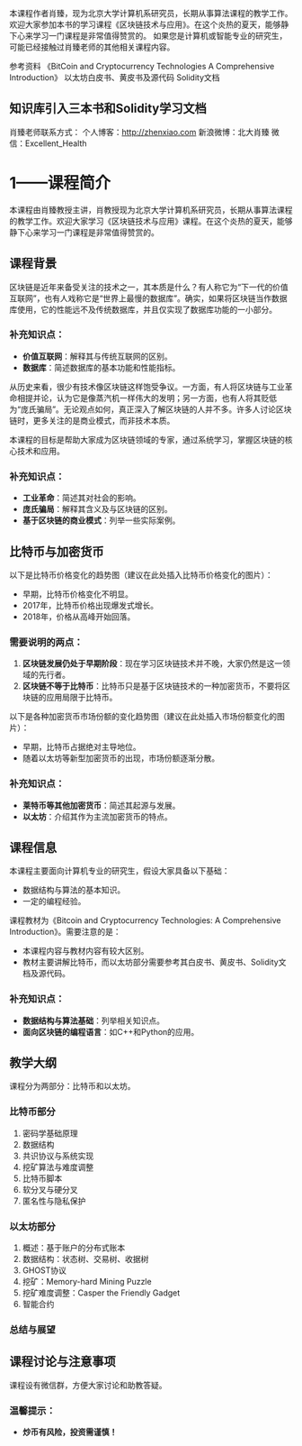本课程作者肖臻，现为北京大学计算机系研究员，长期从事算法课程的教学工作。
欢迎大家参加本书的学习课程《区块链技术与应用》。在这个炎热的夏天，能够静下心来学习一门课程是非常值得赞赏的。
如果您是计算机或智能专业的研究生，可能已经接触过肖臻老师的其他相关课程内容。

参考资料
《BitCoin and Cryptocurrency Technologies A Comprehensive Introduction》
以太坊白皮书、黄皮书及源代码
Solidity文档
## 知识库引入三本书和Solidity学习文档

肖臻老师联系方式：
    个人博客：http://zhenxiao.com
    新浪微博：北大肖臻
    微信：Excellent_Health

# 1——课程简介

本课程由肖臻教授主讲，肖教授现为北京大学计算机系研究员，长期从事算法课程的教学工作。欢迎大家学习《区块链技术与应用》课程。在这个炎热的夏天，能够静下心来学习一门课程是非常值得赞赏的。

## 课程背景

区块链是近年来备受关注的技术之一，其本质是什么？有人称它为“下一代的价值互联网”，也有人戏称它是“世界上最慢的数据库”。确实，如果将区块链当作数据库使用，它的性能远不及传统数据库，并且仅实现了数据库功能的一小部分。

### 补充知识点：
- **价值互联网**：解释其与传统互联网的区别。
- **数据库**：简述数据库的基本功能和性能指标。

从历史来看，很少有技术像区块链这样饱受争议。一方面，有人将区块链与工业革命相提并论，认为它是像蒸汽机一样伟大的发明；另一方面，也有人将其贬低为“庞氏骗局”。无论观点如何，真正深入了解区块链的人并不多。许多人讨论区块链时，更多关注的是商业模式，而非技术本质。

本课程的目标是帮助大家成为区块链领域的专家，通过系统学习，掌握区块链的核心技术和应用。

### 补充知识点：
- **工业革命**：简述其对社会的影响。
- **庞氏骗局**：解释其含义及与区块链的区别。
- **基于区块链的商业模式**：列举一些实际案例。

## 比特币与加密货币

以下是比特币价格变化的趋势图（建议在此处插入比特币价格变化的图片）：

- 早期，比特币价格变化不明显。
- 2017年，比特币价格出现爆发式增长。
- 2018年，价格从高峰开始回落。

### 需要说明的两点：
1. **区块链发展仍处于早期阶段**：现在学习区块链技术并不晚，大家仍然是这一领域的先行者。
2. **区块链不等于比特币**：比特币只是基于区块链技术的一种加密货币，不要将区块链的应用局限于比特币。

以下是各种加密货币市场份额的变化趋势图（建议在此处插入市场份额变化的图片）：

- 早期，比特币占据绝对主导地位。
- 随着以太坊等新型加密货币的出现，市场份额逐渐分散。

### 补充知识点：
- **莱特币等其他加密货币**：简述其起源与发展。
- **以太坊**：介绍其作为主流加密货币的特点。

## 课程信息

本课程主要面向计算机专业的研究生，假设大家具备以下基础：
- 数据结构与算法的基本知识。
- 一定的编程经验。

课程教材为《Bitcoin and Cryptocurrency Technologies: A Comprehensive Introduction》。需要注意的是：
- 本课程内容与教材内容有较大区别。
- 教材主要讲解比特币，而以太坊部分需要参考其白皮书、黄皮书、Solidity文档及源代码。

### 补充知识点：
- **数据结构与算法基础**：列举相关知识点。
- **面向区块链的编程语言**：如C++和Python的应用。

## 教学大纲

课程分为两部分：比特币和以太坊。

### 比特币部分
1. 密码学基础原理
2. 数据结构
3. 共识协议与系统实现
4. 挖矿算法与难度调整
5. 比特币脚本
6. 软分叉与硬分叉
7. 匿名性与隐私保护

### 以太坊部分
1. 概述：基于账户的分布式账本
2. 数据结构：状态树、交易树、收据树
3. GHOST协议
4. 挖矿：Memory-hard Mining Puzzle
5. 挖矿难度调整：Casper the Friendly Gadget
6. 智能合约

### 总结与展望

## 课程讨论与注意事项

课程设有微信群，方便大家讨论和助教答疑。

### 温馨提示：
- **炒币有风险，投资需谨慎！**